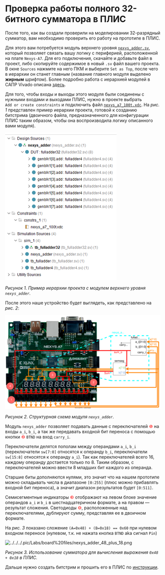 # Проверка работы полного 32-битного сумматора в ПЛИС

После того, как вы создали проверили на моделировании 32-разрядный сумматор,
вам необходимо проверить его работу на прототипе в ПЛИС.

Для этого вам потребуется модуль верхнего уровня [`nexys_adder.sv`](nexys_adder.sv),
который позволяет связать вашу логику с периферией, расположенной на плате `Nexys-A7`.
Для его подключения, скачайте и добавьте файл в проект, либо скопируйте содержимое в новый
`.sv` файл вашего проекта. В окне `Sources` нажмите на него ПКМ и выберите `Set as Top`,
после чего в иерархии он станет главным (название главного модуля выделено **жирным** шрифтом).
Более подробно работа с иерархией модулей в САПР Vivado описана
[здесь](../../../Vivado%20Basics/How%20to%20use%20Source%20Window.md).

Для того, чтобы входы и выходы этого модуля были соединены с нужными входами и выходами ПЛИС,
нужно в проекте выбрать `Add or create constraints` и подключить файл
[`nexys_a7_100t.xdc`](nexys_a7_100t.xdc). На _рис. 1_ представлен пример иерархии проекта,
готовой к созданию битстрима (двоичного файла, предназначенного для конфигурации ПЛИС таким образом,
чтобы она воспроизводила логику описанного вами модуля).

![../../../.pic/Labs/board%20files/nexys_adder_hierarchy.png](../../../.pic/Labs/board%20files/nexys_adder_hierarchy.png)

_Рисунок 1. Пример иерархии проекта с модулем верхнего уровня `nexys_adder`._

После этого наше устройство будет выглядеть, как представлено на _рис. 2_:

![../../../.pic/Labs/board%20files/nexys_adder_structure.drawio.svg](../../../.pic/Labs/board%20files/nexys_adder_structure.drawio.svg)

_Рисунок 2. Структурная схема модуля `nexys_adder`._

Модуль `nexys_adder` позволяет подавать данные с переключателей <span style="color:#FF6666;">❶</span> на входы `a_i`, `b_i`,
а так же передавать входной бит переноса с помощью кнопки <span style="color:#FF6666;">❷</span> `BTND` на вход `carry_i`.

Переключатели делятся пополам между операндами `a_i`, `b_i` (переключатели `sw[7:0]` относятся к
операнду `b_i`, переключатели `sw[15:8]` относятся к операнду `a_i`). Так как переключателей
всего 16, каждому операнду достается только по 8. Таким образом, с переключателей можно ввести
8 младших бит каждого из операнда.

Старшие биты дополняются нулями, это значит что на нашем прототипе можно складывать числа в
диапазоне `[0:255]` (плюс можно прибавлять входной бит переноса),
а значит диапазон результатов будет `[0:511]`.

Семисегментные индикаторы <span style="color:#FF6666;">❸</span> отображают на левом блоке значение операндов `a_i` и `b_i`
в шестнадцатеричном формате, а на правом — результат сложения. Светодиоды <span style="color:#FF6666;">❹</span>,
расположенные над переключателями, дублируют сумму, представляя ее в двоичном формате.

На _рис. 3_ показано сложение `(A=0x48) + (B=0x18) == 0x60` при нулевом входном переносе
(нулевом, т.к. не нажата кнопка `BTND` aka сигнал `Pin`)

![../../../.pic/Labs/board%20files/nexys_adder_48_plus_18.png](../../../.pic/Labs/board%20files/nexys_adder_48_plus_18.png)

_Рисунок 3. Использование сумматора для вычисления выражения `0x48 + 0x18` в ПЛИС._

Дальше нужно создать битстрим и прошить его в ПЛИС по
[инструкции](../../../Vivado%20Basics/How%20to%20program%20an%20fpga%20board.md).
